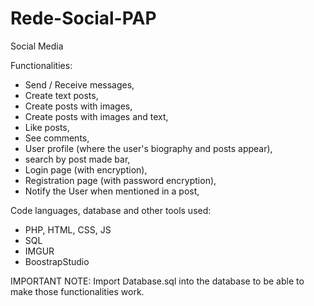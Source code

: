 # Rede-Social-PAP

Social Media 

Functionalities:

  - Send / Receive messages,
  - Create text posts,
  - Create posts with images,
  - Create posts with images and text,
  - Like posts,
  - See comments,
  - User profile (where the user's biography and posts appear),
  - search by post made bar,
  - Login page (with encryption),
  - Registration page (with password encryption),
  - Notify the User when mentioned in a post,

Code languages, database and other tools used:

  - PHP, HTML, CSS, JS
  - SQL
  - IMGUR
  - BoostrapStudio

IMPORTANT NOTE: Import Database.sql into the database to be able to make those functionalities work.
